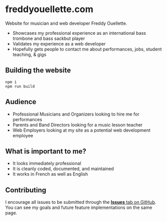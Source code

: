 # freddyouellette.com
Website for musician and web developer Freddy Ouellette.
* Showcases my professional experience as an international bass trombone and bass sackbut player
* Validates my experience as a web developer
* Hopefully gets people to contact me about performances, jobs, student teaching, & gigs

## Building the website
```
npm i
npm run build
```

## Audience
* Professional Musicians and Organizers looking to hire me for performances
* Parents and Band Directors looking for a music lesson teacher
* Web Employers looking at my site as a potential web development employee

## What is important to me?
* It looks immediately professional
* It is cleanly coded, documented, and maintained
* It works in French as well as English

## Contributing
I encourage all issues to be submitted through the [**Issues** tab on GitHub](https://github.com/freddyouellette/freddyouellette.com/issues). You can see my goals and future feature implementations on the same page.
